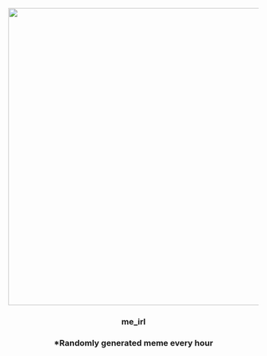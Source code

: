 <p align="center">
        <img src="https://i.redd.it/w64zgxhmq8h91.png" width="600" height="600">
        </p>
        <h3 align="center">me_irl</h3>
        <h3 align="center">*Randomly generated meme every hour</h3>
    